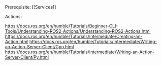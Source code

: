 Prerequisite: [[Services]]

Actions:

<https://docs.ros.org/en/humble/Tutorials/Beginner-CLI-Tools/Understanding-ROS2-Actions/Understanding-ROS2-Actions.html>
<https://docs.ros.org/en/humble/Tutorials/Intermediate/Creating-an-Action.html>
<https://docs.ros.org/en/humble/Tutorials/Intermediate/Writing-an-Action-Server-Client/Cpp.html>
<https://docs.ros.org/en/humble/Tutorials/Intermediate/Writing-an-Action-Server-Client/Py.html>
